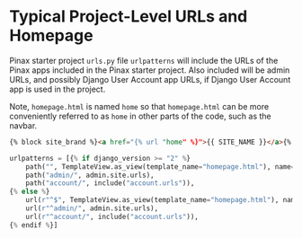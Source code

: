 # Typical Project-Level URLs and Homepage

Pinax starter project ```urls.py``` file ```urlpatterns``` will include the URLs of the Pinax apps included in the Pinax starter project. Also included will be admin URLs, and possibly Django User Account app URLs, if Django User Account app is used in the project. 

Note, ```homepage.html``` is named ```home``` so that ```homepage.html``` can be more conveniently referred to as ```home``` in other parts of the code, such as the navbar.

```html
{% block site_brand %}<a href="{% url "home" %}">{{ SITE_NAME }}</a>{% endblock %}
```

```python
urlpatterns = [{% if django_version >= "2" %}
    path("", TemplateView.as_view(template_name="homepage.html"), name="home"),
    path("admin/", admin.site.urls),
    path("account/", include("account.urls")),
{% else %}
    url(r"^$", TemplateView.as_view(template_name="homepage.html"), name="home"),
    url(r"^admin/", admin.site.urls),
    url(r"^account/", include("account.urls")),
{% endif %}]
```
